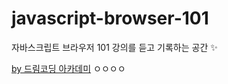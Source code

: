 # javascript-browser-101
 
자바스크립트 브라우저 101 강의를 듣고 기록하는 공간 ✨

[by 드림코딩 아카데미](https://academy.dream-coding.com/courses/browser101) 
ㅇㅇㅇㅇ
